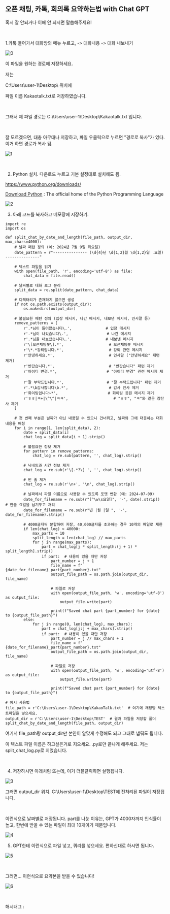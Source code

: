 ## 오픈 채팅, 카톡, 회의록 요약하는법 with Chat GPT

혹시 잘 안되거나 이해 안 되시면 말씀해주세요!

​

1.카톡 들어가서 대화방의 메뉴 누르고, -> 대화내용 -> 대화 내보내기

![0](/asset/img/223607412470/0.png)

이 파일을 원하는 경로에 저장하세요.

저는

C:\Users\user-1\Desktop\ 위치에

파일 이름 Kakaotalk.txt로 저장하였습니다.

​

그래서 제 파일 경로는 C:\Users\user-1\Desktop\Kakaotalk.txt 입니다.

​

잘 모르겠으면, 대충 아무대나 저장하고, 파일 우클릭으로 누르면 "경로로 복사"가 있다. 이거 하면 경로가 복사 됨.

![1](/asset/img/223607412470/1.png)

​

2. Python 설치. 다운로드 누르고 기본 설정대로 설치해도 됨.

https://www.python.org/downloads/

[Download Python](https://www.python.org/downloads/) : The official home of the Python Programming Language

![2](/asset/img/223607412470/2.png)

3. 아래 코드를 복사하고 메모장에 저장하기.

```
import re
import os

def split_chat_by_date_and_length(file_path, output_dir, max_chars=4000):
    # 날짜 패턴 정의 (예: 2024년 7월 9일 화요일)
    date_pattern = r"--------------- (\d{4}년 \d{1,2}월 \d{1,2}일 .요일) ---------------"
    
    # 텍스트 파일을 읽기
    with open(file_path, 'r', encoding='utf-8') as file:
        chat_data = file.read()
    
    # 날짜별로 대화 로그 분리
    split_data = re.split(date_pattern, chat_data)

    # 디렉터리가 존재하지 않으면 생성
    if not os.path.exists(output_dir):
        os.makedirs(output_dir)
    
    # 불필요한 패턴 정의 (입장 메시지, 나간 메시지, 내보낸 메시지, 인사말 등)
    remove_patterns = [
        r'.*님이 들어왔습니다\.',               # 입장 메시지
        r'.*님이 나갔습니다\.',                 # 나간 메시지
        r'.*님을 내보냈습니다\.',               # 내보낸 메시지
        r'\[오픈채팅봇\].*',                    # 오픈채팅봇 메시지
        r'\*.*강퇴입니다.*',                    # 강퇴 관련 메시지
        r'안녕하세요.*',                        # 인사말 ("안녕하세요" 패턴 제거)
        r'반갑습니다.*',                        # "반갑습니다" 패턴 제거
        r'아이디 변경.*',                      # "아이디 변경" 관련 메시지 제거
        r'잘 부탁드립니다.*',                   # "잘 부탁드립니다" 패턴 제거
        r'.*\b감사합니다\b.*',                  # 감사 인사 제거
        r'화이팅입니다~*',                      # 화이팅 응원 메시지 제거
        r'ㅎㅎ|ㅋ+|\^\^|ㅋㅋ',                    # "ㅎㅎ", "ㅋ"와 같은 감탄사 제거
    ]
    
    # 첫 번째 부분은 날짜가 아닌 내용일 수 있으니 건너뛰고, 날짜와 그에 대응하는 대화 내용을 매칭
    for i in range(1, len(split_data), 2):
        date = split_data[i]
        chat_log = split_data[i + 1].strip()

        # 불필요한 정보 제거
        for pattern in remove_patterns:
            chat_log = re.sub(pattern, '', chat_log).strip()

        # 닉네임과 시간 정보 제거
        chat_log = re.sub(r'\[.*?\] ', '', chat_log).strip()

        # 빈 줄 제거
        chat_log = re.sub(r'\n+', '\n', chat_log).strip()

        # 날짜에서 파일 이름으로 사용할 수 있도록 포맷 변환 (예: 2024-07-09)
        date_for_filename = re.sub(r"[^\w\s요일]", '-', date).strip()  # 한글 요일을 남겨두고 처리
        date_for_filename = re.sub(r"년 |월 |일 ", '-', date_for_filename).strip()

        # 4000글자씩 분할하여 저장, 40,000글자를 초과하는 경우 10개의 파일로 제한
        if len(chat_log) > 40000:
            max_parts = 10
            split_length = len(chat_log) // max_parts
            for j in range(max_parts):
                part = chat_log[j * split_length:(j + 1) * split_length].strip()
                if part:  # 내용이 있을 때만 저장
                    part_number = j + 1
                    file_name = f"{date_for_filename}_part{part_number}.txt"
                    output_file_path = os.path.join(output_dir, file_name)
                    
                    # 파일로 저장
                    with open(output_file_path, 'w', encoding='utf-8') as output_file:
                        output_file.write(part)
                    
                    print(f"Saved chat part {part_number} for {date} to {output_file_path}")
        else:
            for j in range(0, len(chat_log), max_chars):
                part = chat_log[j:j + max_chars].strip()
                if part:  # 내용이 있을 때만 저장
                    part_number = j // max_chars + 1
                    file_name = f"{date_for_filename}_part{part_number}.txt"
                    output_file_path = os.path.join(output_dir, file_name)
                    
                    # 파일로 저장
                    with open(output_file_path, 'w', encoding='utf-8') as output_file:
                        output_file.write(part)
                    
                    print(f"Saved chat part {part_number} for {date} to {output_file_path}")

# 예시 사용법
file_path = r'C:\Users\user-1\Desktop\KakaoTalk.txt'  # 여기에 채팅방 텍스트파일을 넣으세요.
output_dir = r'C:\Users\user-1\Desktop\TEST'  # 결과 파일을 저장할 폴더
split_chat_by_date_and_length(file_path, output_dir) 
```

여기서 file_path랑 output_dir만 본인이 알맞게 수정해도 되고 그대로 냅둬도 됩니다.

이 텍스트 파일 이름은 하고싶은거로 지으세요. .py로만 끝나게 해주세요. 저는 split_chat_log.py로 지었습니다.

​

4. 저장하시면 아래처럼 뜨는데, 이거 더블클릭하면 실행됩니다.

![3](/asset/img/223607412470/3.png)

그러면 output_dir 위치. C:\Users\user-1\Desktop\TEST에 전처리된 파일이 저장됩니다.

​

이런식으로 날짜별로 저장됩니다. part를 나눈 이유는, GPT가 4000자까지 인식률이 높고, 한번에 받을 수 있는 파일이 최대 10개이기 때문입니다.

![4](/asset/img/223607412470/4.png)

5. GPT한테 이런식으로 파일 넣고, 쿼리를 넣으세요. 편하신대로 하시면 됩니다.

![5](/asset/img/223607412470/5.png)

​

그러면... 이런식으로 요약본을 받을 수 있습니다!

![6](/asset/img/223607412470/6.png)

​

 해시태그 : 
